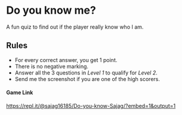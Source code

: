# Do you know me?
A fun quiz to find out if the player really know who I am.

## Rules ##
* For every correct answer, you get 1 point.
* There is no negative marking.
* Answer all the 3 questions in *Level 1* to qualify for *Level 2*.
* Send me the screenshot if you are one of the high scorers.

#### Game Link ####
https://repl.it/@sajag16185/Do-you-know-Sajag/?embed=1&output=1
